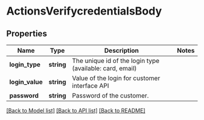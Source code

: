 # ActionsVerifycredentialsBody

## Properties
Name | Type | Description | Notes
------------ | ------------- | ------------- | -------------
**login_type** | **string** | The unique id of the login type (available: card, email) | 
**login_value** | **string** | Value of the login for customer interface API | 
**password** | **string** | Password of the customer. | 

[[Back to Model list]](../../README.md#documentation-for-models) [[Back to API list]](../../README.md#documentation-for-api-endpoints) [[Back to README]](../../README.md)

